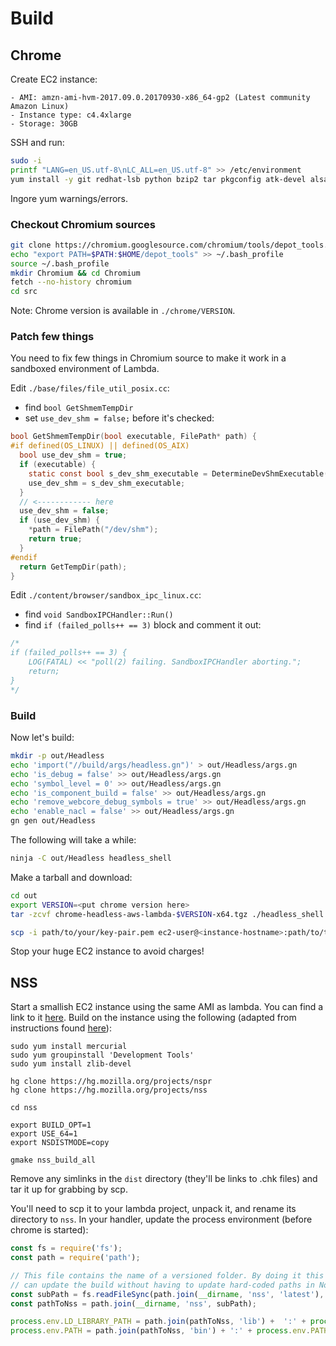 # Build

## Chrome

Create EC2 instance:

    - AMI: amzn-ami-hvm-2017.09.0.20170930-x86_64-gp2 (Latest community Amazon Linux)
    - Instance type: c4.4xlarge
    - Storage: 30GB

SSH and run:

```bash
sudo -i
printf "LANG=en_US.utf-8\nLC_ALL=en_US.utf-8" >> /etc/environment
yum install -y git redhat-lsb python bzip2 tar pkgconfig atk-devel alsa-lib-devel bison binutils brlapi-devel bluez-libs-devel bzip2-devel cairo-devel cups-devel dbus-devel dbus-glib-devel expat-devel fontconfig-devel freetype-devel gcc-c++ GConf2-devel glib2-devel glibc.i686 gperf glib2-devel gtk2-devel gtk3-devel java-1.*.0-openjdk-devel libatomic libcap-devel libffi-devel libgcc.i686 libgnome-keyring-devel libjpeg-devel libstdc++.i686 libX11-devel libXScrnSaver-devel libXtst-devel libxkbcommon-x11-devel ncurses-compat-libs nspr-devel nss-devel pam-devel pango-devel pciutils-devel pulseaudio-libs-devel zlib.i686 httpd mod_ssl php php-cli python-psutil wdiff --enablerepo=epel
```

Ingore yum warnings/errors.

### Checkout Chromium sources

```bash
git clone https://chromium.googlesource.com/chromium/tools/depot_tools.git
echo "export PATH=$PATH:$HOME/depot_tools" >> ~/.bash_profile
source ~/.bash_profile
mkdir Chromium && cd Chromium
fetch --no-history chromium
cd src
```

Note: Chrome version is available in `./chrome/VERSION`.

### Patch few things

You need to fix few things in Chromium source to make it work in a sandboxed environment of Lambda.

Edit `./base/files/file_util_posix.cc`:

- find `bool GetShmemTempDir`
- set `use_dev_shm = false;` before it's checked:

```c
bool GetShmemTempDir(bool executable, FilePath* path) {
#if defined(OS_LINUX) || defined(OS_AIX)
  bool use_dev_shm = true;
  if (executable) {
    static const bool s_dev_shm_executable = DetermineDevShmExecutable();
    use_dev_shm = s_dev_shm_executable;
  }
  // <------------ here
  use_dev_shm = false;
  if (use_dev_shm) {
    *path = FilePath("/dev/shm");
    return true;
  }
#endif
  return GetTempDir(path);
}

```

Edit `./content/browser/sandbox_ipc_linux.cc`:

- find `void SandboxIPCHandler::Run()`
- find `if (failed_polls++ == 3)` block and comment it out:

```c
/*
if (failed_polls++ == 3) {
    LOG(FATAL) << "poll(2) failing. SandboxIPCHandler aborting.";
    return;
}
*/
```

### Build

Now let's build:

```bash
mkdir -p out/Headless
echo 'import("//build/args/headless.gn")' > out/Headless/args.gn
echo 'is_debug = false' >> out/Headless/args.gn
echo 'symbol_level = 0' >> out/Headless/args.gn
echo 'is_component_build = false' >> out/Headless/args.gn
echo 'remove_webcore_debug_symbols = true' >> out/Headless/args.gn
echo 'enable_nacl = false' >> out/Headless/args.gn
gn gen out/Headless
```

The following will take a while:

```bash
ninja -C out/Headless headless_shell
```

Make a tarball and download:

```bash
cd out
export VERSION=<put chrome version here>
tar -zcvf chrome-headless-aws-lambda-$VERSION-x64.tgz ./headless_shell

scp -i path/to/your/key-pair.pem ec2-user@<instance-hostname>:path/to/tarball ./
```

Stop your huge EC2 instance to avoid charges!

## NSS

Start a smallish EC2 instance using the same AMI as lambda. You can find a link to it [here][1]. Build on the instance using the following (adapted from instructions found [here][2]):

```shell
sudo yum install mercurial
sudo yum groupinstall 'Development Tools'
sudo yum install zlib-devel

hg clone https://hg.mozilla.org/projects/nspr
hg clone https://hg.mozilla.org/projects/nss

cd nss

export BUILD_OPT=1
export USE_64=1
export NSDISTMODE=copy

gmake nss_build_all
```

Remove any simlinks in the `dist` directory (they'll be links to .chk files) and tar it up for grabbing by scp.

You'll need to scp it to your lambda project, unpack it, and rename its directory to `nss`. In your handler, update the process environment (before chrome is started):

```javascript
const fs = require('fs');
const path = require('path');

// This file contains the name of a versioned folder. By doing it this way we
// can update the build without having to update hard-coded paths in Node.
const subPath = fs.readFileSync(path.join(__dirname, 'nss', 'latest'), 'utf8').trim();
const pathToNss = path.join(__dirname, 'nss', subPath);

process.env.LD_LIBRARY_PATH = path.join(pathToNss, 'lib') +  ':' + process.env.LD_LIBRARY_PATH;
process.env.PATH = path.join(pathToNss, 'bin') + ':' + process.env.PATH;
```

[1]: http://docs.aws.amazon.com/lambda/latest/dg/current-supported-versions.html
[2]: https://developer.mozilla.org/en-US/docs/Mozilla/Projects/NSS/Reference/Building_and_installing_NSS/Build_instructions
